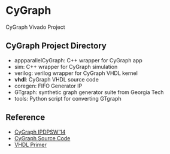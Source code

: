 # CyGraph

CyGraph Vivado Project

## CyGraph Project Directory

- appparallelCyGraph: C++ wrapper for CyGraph app
- sim: C++ wrapper for CyGraph simulation
- verilog: verilog wrapper for  CyGraph VHDL kernel
- **vhdl**: CyGraph VHDL source code
- coregen: FIFO Generator IP
- GTgraph: synthetic graph generator suite from Georgia Tech
- tools: Python script for converting GTgraph

## Reference

- [CyGraph IPDPSW'14](https://ieeexplore.ieee.org/document/6969392)
- [CyGraph Source Code](https://github.com/zambreno/RCL/tree/master/parallelCyGraph)
- [VHDL Primer](https://www.seas.upenn.edu/~ese171/vhdl/vhdl_primer.html)

